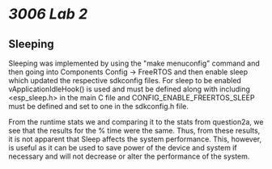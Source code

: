 # _3006 Lab 2_

## Sleeping
Sleeping was implemented by using the "make menuconfig" command and then going into Components Config -> FreeRTOS and then enable sleep which updated the respective sdkconfig files. For sleep to be enabled vApplicationIdleHook() is used and must be defined along with including <esp_sleep.h> in the main C file and CONFIG_ENABLE_FREERTOS_SLEEP must be defined and set to one in the sdkconfig.h file.

From the runtime stats we and comparing it to the stats from question2a, we see that the results for the % time were the same. Thus, from these results, it is not apparent that Sleep affects the system performance. This, however, is useful as it can be used to save power of the device and system if necessary and will not decrease or alter the performance of the system. 
